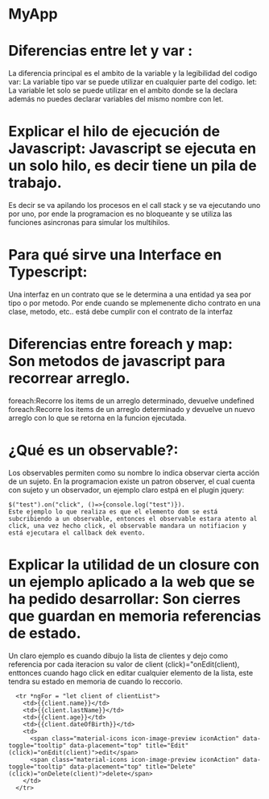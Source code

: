 # MyApp

# Diferencias entre let y var : 
  La diferencia principal es el ambito de la variable y la legibilidad del codigo
  var: La variable tipo var se puede utilizar en cualquier parte del codigo.
  let: La variable let solo se puede utilizar en el ambito donde se la declara además no puedes declarar variables del mismo nombre con let.

# Explicar el hilo de ejecución de Javascript: Javascript se ejecuta en un solo hilo, es decir tiene un pila de trabajo.
  Es decir se va apilando los procesos en el call stack y se va ejecutando uno por uno, por ende la programacion es no bloqueante y se utiliza las funciones
  asincronas para simular los multihilos.

# Para qué sirve una Interface en Typescript: 
  Una interfaz en un contrato que se le determina a una entidad ya sea por tipo o por metodo. Por ende cuando se mplemenente
  dicho contrato en una clase, metodo, etc.. está debe cumplir con el contrato de la interfaz

# Diferencias entre foreach y map: Son metodos de javascript para recorrear arreglo.
  foreach:Recorre los items de un arreglo determinado, devuelve undefined
  foreach:Recorre los items de un arreglo determinado y devuelve un nuevo arreglo con lo que se retorna en la funcion ejecutada.

# ¿Qué es un observable?: 
  Los observables permiten como su nombre lo indica observar cierta acción de un sujeto. En la programacion existe un patron observer,
  el cual cuenta con sujeto y un observador, un ejemplo claro estpá en el plugin jquery:
  ```jquery
  $("test").on("click", ()=>{console.log("test")}).
  Este ejemplo lo que realiza es que el elemento dom se está subcribiendo a un observable, entonces el observable estara atento al click, una vez hecho click, el observable mandara un notifiacion y está ejecutara el callback dek evento.
  ```

# Explicar la utilidad de un closure con un ejemplo aplicado a la web que se ha pedido desarrollar: Son cierres que guardan en memoria referencias de estado.
  Un claro ejemplo es cuando dibujo la lista de clientes y dejo como referencia por cada iteracion su valor de client (click)="onEdit(client), enttonces cuando
  hago click en editar cualquier elemento de la lista, este tendra su estado en memoria de cuando lo reccorio.
```angular
  <tr *ngFor = "let client of clientList">
    <td>{{client.name}}</td>
    <td>{{client.lastName}}</td>
    <td>{{client.age}}</td>
    <td>{{client.dateOfBirth}}</td>
    <td>
      <span class="material-icons icon-image-preview iconAction" data-toggle="tooltip" data-placement="top" title="Edit" (click)="onEdit(client)">edit</span>
      <span class="material-icons icon-image-preview iconAction" data-toggle="tooltip" data-placement="top" title="Delete" (click)="onDelete(client)">delete</span>
    </td>
  </tr>
```
